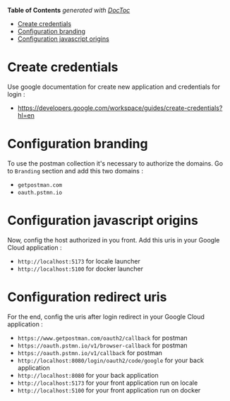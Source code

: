 <!-- START doctoc generated TOC please keep comment here to allow auto update -->
<!-- DON'T EDIT THIS SECTION, INSTEAD RE-RUN doctoc TO UPDATE -->
**Table of Contents**  *generated with [DocToc](https://github.com/thlorenz/doctoc)*

- [Create credentials](#create-credentials)
- [Configuration branding](#configuration-branding)
- [Configuration javascript origins](#configuration-javascript-origins)

# Create credentials

Use google documentation for create new application and credentials for login :
- https://developers.google.com/workspace/guides/create-credentials?hl=en

# Configuration branding

To use the postman collection it's necessary to authorize the domains.
Go to `Branding` section and add this two domains : 
- `getpostman.com`
- `oauth.pstmn.io`

# Configuration javascript origins

Now, config the host authorized in you front. Add this uris in your Google Cloud application : 
- `http://localhost:5173` for locale launcher
- `http://localhost:5100` for docker launcher

# Configuration redirect uris

For the end, config the uris after login redirect in your Google Cloud application : 
- `https://www.getpostman.com/oauth2/callback` for postman
- `https://oauth.pstmn.io/v1/browser-callback` for postman
- `https://oauth.pstmn.io/v1/callback` for postman
- `http://localhost:8080/login/oauth2/code/google` for your back application
- `http://localhost:8080` for your back application
- `http://localhost:5173` for your front application run on locale
- `http://localhost:5100` for your front application run on docker